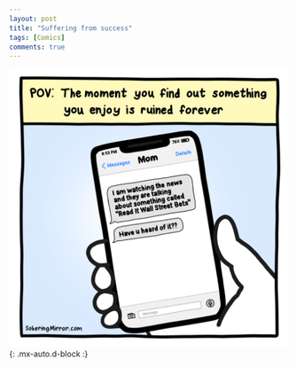 ```yaml
---
layout: post
title: "Suffering from success"
tags: [Comics]
comments: true
---
```



!["Suffering from success"](/comics/9.png){: .mx-auto.d-block :}
